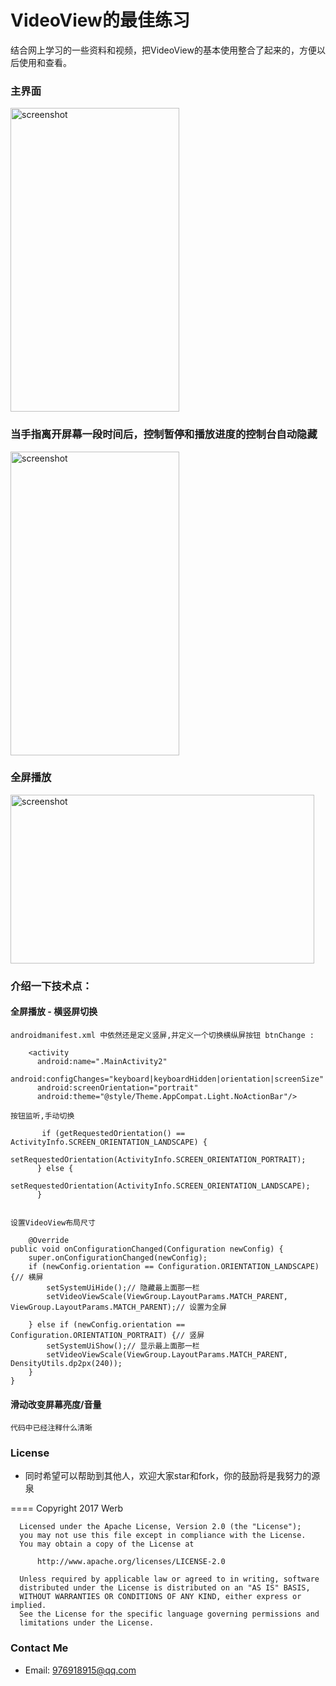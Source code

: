 # VideoView的最佳练习
结合网上学习的一些资料和视频，把VideoView的基本使用整合了起来的，方便以后使用和查看。

### 主界面

<img src="https://github.com/201216323/IMoocProject/screen/test_01.png" alt="screenshot" width="270" height="486" />

### 当手指离开屏幕一段时间后，控制暂停和播放进度的控制台自动隐藏
<img src="https://github.com/201216323/IMoocProject/screen/test_02.png" alt="screenshot" width="270" height="486" />

### 全屏播放
<img src="https://github.com/201216323/IMoocProject/screen/test_03.png" alt="screenshot" width="486" height="270" />

### 介绍一下技术点：
#### 全屏播放 - 横竖屏切换
	androidmanifest.xml 中依然还是定义竖屏,并定义一个切换横纵屏按钮 btnChange :

		<activity
		  android:name=".MainActivity2"
		  android:configChanges="keyboard|keyboardHidden|orientation|screenSize"
		  android:screenOrientation="portrait"
		  android:theme="@style/Theme.AppCompat.Light.NoActionBar"/>

	按钮监听,手动切换

		   if (getRequestedOrientation() == ActivityInfo.SCREEN_ORIENTATION_LANDSCAPE) {
		      setRequestedOrientation(ActivityInfo.SCREEN_ORIENTATION_PORTRAIT);
		  } else {
		      setRequestedOrientation(ActivityInfo.SCREEN_ORIENTATION_LANDSCAPE);
		  }


	设置VideoView布局尺寸

		@Override
    public void onConfigurationChanged(Configuration newConfig) {
        super.onConfigurationChanged(newConfig);
        if (newConfig.orientation == Configuration.ORIENTATION_LANDSCAPE) {// 横屏
            setSystemUiHide();// 隐藏最上面那一栏
            setVideoViewScale(ViewGroup.LayoutParams.MATCH_PARENT, ViewGroup.LayoutParams.MATCH_PARENT);// 设置为全屏

        } else if (newConfig.orientation == Configuration.ORIENTATION_PORTRAIT) {// 竖屏
            setSystemUiShow();// 显示最上面那一栏
            setVideoViewScale(ViewGroup.LayoutParams.MATCH_PARENT, DensityUtils.dp2px(240));
        }
    }
#### 滑动改变屏幕亮度/音量
    代码中已经注释什么清晰


### License
* 同时希望可以帮助到其他人，欢迎大家star和fork，你的鼓励将是我努力的源泉

====
      Copyright 2017 Werb

      Licensed under the Apache License, Version 2.0 (the "License");
      you may not use this file except in compliance with the License.
      You may obtain a copy of the License at

          http://www.apache.org/licenses/LICENSE-2.0

      Unless required by applicable law or agreed to in writing, software
      distributed under the License is distributed on an "AS IS" BASIS,
      WITHOUT WARRANTIES OR CONDITIONS OF ANY KIND, either express or implied.
      See the License for the specific language governing permissions and
      limitations under the License.

### Contact Me
* Email: 976918915@qq.com
